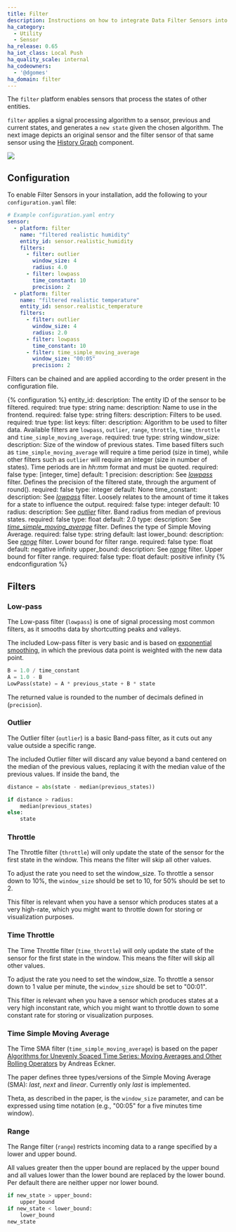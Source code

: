 ```yaml
---
title: Filter
description: Instructions on how to integrate Data Filter Sensors into Home Assistant.
ha_category:
  - Utility
  - Sensor
ha_release: 0.65
ha_iot_class: Local Push
ha_quality_scale: internal
ha_codeowners:
  - '@dgomes'
ha_domain: filter
---
```


The `filter` platform enables sensors that process the states of other entities.

`filter` applies a signal processing algorithm to a sensor, previous and current states, and generates a `new state` given the chosen algorithm. The next image depicts an original sensor and the filter sensor of that same sensor using the [History Graph](/lovelace/history-graph/) component.

<p class='img'>
  <img src='{{site_root}}/images/screenshots/filter-sensor.png' />
</p>

## Configuration

To enable Filter Sensors in your installation, add the following to your `configuration.yaml` file:

```yaml
# Example configuration.yaml entry
sensor:
  - platform: filter
    name: "filtered realistic humidity"
    entity_id: sensor.realistic_humidity
    filters:
      - filter: outlier
        window_size: 4
        radius: 4.0
      - filter: lowpass
        time_constant: 10
        precision: 2
  - platform: filter
    name: "filtered realistic temperature"
    entity_id: sensor.realistic_temperature
    filters:
      - filter: outlier
        window_size: 4
        radius: 2.0
      - filter: lowpass
        time_constant: 10
      - filter: time_simple_moving_average
        window_size: "00:05"
        precision: 2
```

Filters can be chained and are applied according to the order present in the configuration file.

{% configuration %}
entity_id:
  description: The entity ID of the sensor to be filtered.
  required: true
  type: string
name:
  description: Name to use in the frontend.
  required: false
  type: string
filters:
  description: Filters to be used.
  required: true
  type: list
  keys:
    filter:
      description: Algorithm to be used to filter data. Available filters are  `lowpass`, `outlier`, `range`, `throttle`, `time_throttle` and `time_simple_moving_average`.
      required: true
      type: string
    window_size:
      description: Size of the window of previous states. Time based filters such as `time_simple_moving_average` will require a time period (size in time), while other filters such as `outlier` will require an integer (size in number of states). Time periods are in _hh:mm_ format and must be quoted.
      required: false
      type: [integer, time]
      default: 1
    precision:
      description: See [_lowpass_](#low-pass) filter. Defines the precision of the filtered state, through the argument of round().
      required: false
      type: integer
      default: None
    time_constant:
      description: See [_lowpass_](#low-pass) filter. Loosely relates to the amount of time it takes for a state to influence the output.
      required: false
      type: integer
      default: 10
    radius:
      description: See [_outlier_](#outlier) filter. Band radius from median of previous states.
      required: false
      type: float
      default: 2.0
    type:
      description: See [_time_simple_moving_average_](#time-simple-moving-average) filter. Defines the type of Simple Moving Average.
      required: false
      type: string
      default: last
    lower_bound:
      description: See [_range_](#range) filter. Lower bound for filter range.
      required: false
      type: float
      default: negative infinity
    upper_bound:
      description: See [_range_](#range) filter. Upper bound for filter range.
      required: false
      type: float
      default: positive infinity
{% endconfiguration %}

## Filters

### Low-pass

The Low-pass filter (`lowpass`) is one of signal processing most common filters, as it smooths data by shortcutting peaks and valleys.

The included Low-pass filter is very basic and is based on [exponential smoothing](https://en.wikipedia.org/wiki/Exponential_smoothing), in which the previous data point is weighted with the new data point.

```python
B = 1.0 / time_constant
A = 1.0 - B
LowPass(state) = A * previous_state + B * state
```

The returned value is rounded to the number of decimals defined in (`precision`).

### Outlier

The Outlier filter (`outlier`) is a basic Band-pass filter, as it cuts out any value outside a specific range.

The included Outlier filter will discard any value beyond a band centered on the median of the previous values, replacing it with the median value of the previous values. If inside the band, the

```python
distance = abs(state - median(previous_states))

if distance > radius:
    median(previous_states)
else:
    state
```

### Throttle

The Throttle filter (`throttle`) will only update the state of the sensor for the first state in the window. This means the filter will skip all other values.

To adjust the rate you need to set the window_size. To throttle a sensor down to 10%, the `window_size` should be set to 10, for 50% should be set to 2.

This filter is relevant when you have a sensor which produces states at a very high-rate, which you might want to throttle down for storing or visualization purposes.

### Time Throttle

The Time Throttle filter (`time_throttle`) will only update the state of the sensor for the first state in the window. This means the filter will skip all other values.

To adjust the rate you need to set the window_size. To throttle a sensor down to 1 value per minute, the `window_size` should be set to "00:01".

This filter is relevant when you have a sensor which produces states at a very high inconstant rate, which you might want to throttle down to some constant rate for storing or visualization purposes.

### Time Simple Moving Average

The Time SMA filter (`time_simple_moving_average`) is based on the paper [Algorithms for Unevenly Spaced Time Series: Moving Averages and Other Rolling Operators](http://www.eckner.com/papers/Algorithms%20for%20Unevenly%20Spaced%20Time%20Series.pdf) by Andreas Eckner.

The paper defines three types/versions of the Simple Moving Average (SMA): *last*, *next* and *linear*. Currently only *last* is implemented.

Theta, as described in the paper, is the `window_size` parameter, and can be expressed using time notation (e.g., "00:05" for a five minutes time window).

### Range


The Range filter (`range`) restricts incoming data to a range specified by a lower and upper bound.

All values greater then the upper bound are replaced by the upper bound and all values lower than the lower bound are replaced by the lower bound.
Per default there are neither upper nor lower bound.

```python
if new_state > upper_bound:
    upper_bound
if new_state < lower_bound:
    lower_bound
new_state
```
